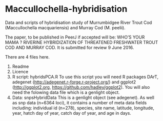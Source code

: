 # Maccullochella-hybridisation
Data and scripts of hybridisation study of Murrumbidgee River Trout Cod (Maccullochella macquariensis) and Murray Cod (M. peelii).

The paper, to be published in PeerJ if accepted  will be: WHO’S YOUR MAMA ? RIVERINE  HYBRIDIZATION OF THREATENED FRESHWATER TROUT COD AND MURRAY COD. It is submitted for review 9 June 2016.

There are 4 files here. 

1. Readme
2. Licence
3. R script: hybridsPCA.R To use this script you will need R packages DArT, adegenet (http://adegenet.r-forge.r-project.org/) and ggplot2 (http://ggplot2.org, https://github.com/hadley/ggplot2). You will also need the folowing data file which is a genlight object.
4. Data: snpsHybridData This is a genlight object (see adegenet). As well as snp data (n=6364 loci), it contains a number of meta data fields including: individual id (n=278), species, site name, latitude, longitude, year, hatch day of year, catch day of year, and age in days.
